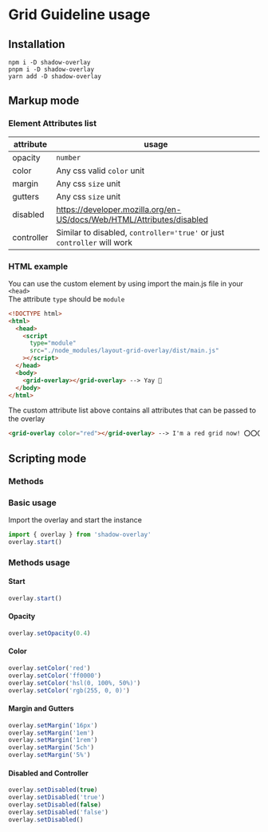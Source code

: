 # Grid Guideline usage

## Installation

`npm i -D shadow-overlay`<br>
`pnpm i -D shadow-overlay`<br>
`yarn add -D shadow-overlay`

## Markup mode

### Element Attributes list

| attribute  | usage                                                                   |
| ---------- | ----------------------------------------------------------------------- |
| opacity    | `number`                                                                |
| color      | Any css valid `color` unit                                              |
| margin     | Any css `size` unit                                                     |
| gutters    | Any css `size` unit                                                     |
| disabled   | https://developer.mozilla.org/en-US/docs/Web/HTML/Attributes/disabled   |
| controller | Similar to disabled, `controller='true'` or just `controller` will work |

### HTML example

You can use the custom element by using import the main.js file in your `<head>`<br>
The attribute `type` should be `module`

```html
<!DOCTYPE html>
<html>
  <head>
    <script
      type="module"
      src="./node_modules/layout-grid-overlay/dist/main.js"
    ></script>
  </head>
  <body>
    <grid-overlay></grid-overlay> --> Yay 🎉
  </body>
</html>
```

The custom attribute list above contains all attributes that can be passed to the overlay

```html
<grid-overlay color="red"></grid-overlay> --> I'm a red grid now! ⭕⭕⭕⭕
```

## Scripting mode

### Methods

### Basic usage

Import the overlay and start the instance

```ts
import { overlay } from 'shadow-overlay'
overlay.start()
```

### Methods usage

#### Start

```ts
overlay.start()
```

#### Opacity

```ts
overlay.setOpacity(0.4)
```

#### Color

```ts
overlay.setColor('red')
overlay.setColor('ff0000')
overlay.setColor('hsl(0, 100%, 50%)')
overlay.setColor('rgb(255, 0, 0)')
```

#### Margin and Gutters

```ts
overlay.setMargin('16px')
overlay.setMargin('1em')
overlay.setMargin('1rem')
overlay.setMargin('5ch')
overlay.setMargin('5%')
```

#### Disabled and Controller

```ts
overlay.setDisabled(true)
overlay.setDisabled('true')
overlay.setDisabled(false)
overlay.setDisabled('false')
overlay.setDisabled()
```
